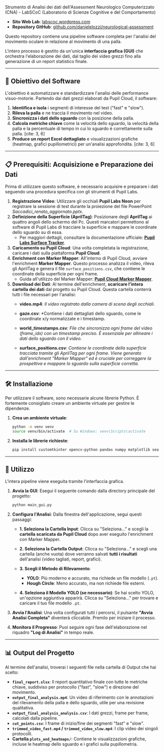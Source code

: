  Strumento di Analisi dei dati dell'Assessment Neurologico Computerizzato (CNA) - LabSCoC (Laboratorio di Scienze Cognitive e del Comportamento)

- **Sito Web Lab**: [labscoc.wordpress.com](https://labscoc.wordpress.com/)
- **Repository GitHub**: [github.com/danielelozzi/neurological-assessment](https://github.com/danielelozzi/neurological-assessment)

Questo repository contiene una pipeline software completa per l'analisi del movimento oculare in relazione al movimento di una palla. 

L'intero processo è gestito da un'unica **interfaccia grafica (GUI)** che orchestra l'elaborazione dei dati, dal taglio dei video grezzi fino alla generazione di un report statistico finale. 

---

## 🎯 Obiettivo del Software

L'obiettivo è automatizzare e standardizzare l'analisi delle performance visuo-motorie.  Partendo dai dati grezzi elaborati da Pupil Cloud, il software:
1.  **Identifica e isola** i segmenti di interesse del test ("fast" e "slow"). 
2.  **Rileva la palla** e ne traccia il movimento nel video. 
3.  **Sincronizza i dati dello sguardo** con la posizione della palla. 
4.  **Calcola metriche chiave** come la velocità dello sguardo, la velocità della palla e la percentuale di tempo in cui lo sguardo è correttamente sulla palla. [cite: 3, 6]
5.  **Produce un report Excel dettagliato** e visualizzazioni grafiche (heatmap, grafici pupillometrici) per un'analisi approfondita. [cite: 3, 6]

---

## 📋 Prerequisiti: Acquisizione e Preparazione dei Dati

Prima di utilizzare questo software, è necessario acquisire e preparare i dati seguendo una procedura specifica con gli strumenti di Pupil Labs.

1.  **Registrazione Video**: Utilizzare gli occhiali **Pupil Labs Neon** per registrare la sessione di test durante la proiezione del file PowerPoint *Saccadici_renato_aggiornato.pptx*.
2.  **Definizione della Superficie (AprilTag)**: Posizionare degli **AprilTag** ai quattro angoli dello schermo del Pc. Questi marcatori permettono al software di Pupil Labs di tracciare la superficie e mappare le coordinate dello sguardo su di essa.
    * Per maggiori dettagli, consultare la documentazione ufficiale: [**Pupil Labs Surface Tracker**](https://docs.pupil-labs.com/neon/neon-player/surface-tracker/).
3.  **Caricamento su Pupil Cloud**: Una volta completata la registrazione, caricare i dati sulla piattaforma **Pupil Cloud**.
4.  **Enrichment con Marker Mapper**: All'interno di Pupil Cloud, avviare l'enrichment **Marker Mapper**. Questo processo analizza il video, rileva gli AprilTag e genera il file `surface_positions.csv`, che contiene le coordinate della superficie per ogni frame.
    * Guida all'utilizzo del Marker Mapper: [**Pupil Cloud Marker Mapper**](https://docs.pupil-labs.com/neon/pupil-cloud/enrichments/marker-mapper/#setup).
5.  **Download dei Dati**: Al termine dell'enrichment, **scaricare l'intera cartella dei dati** dal progetto su Pupil Cloud. Questa cartella conterrà tutti i file necessari per l'analisi: 
    * **video.mp4**: *Il video registrato dalla camera di scena degli occhiali.*

    * **gaze.csv**: *Contiene i dati dettagliati dello sguardo, come le coordinate x/y normalizzate e i timestamp.

    * **world_timestamps.csv**: *File che sincronizza ogni frame del video (frame_idx) con un timestamp preciso. È essenziale per allineare i dati dello sguardo con il video.*

    * **surface_positions.csv**: *Contiene le coordinate della superficie tracciata tramite gli AprilTag per ogni frame. Viene generato dall'enrichment "Marker Mapper" ed è cruciale per correggere la prospettiva e mappare lo sguardo sulla superficie corretta.*

---

## 🛠️ Installazione

Per utilizzare il software, sono necessarie alcune librerie Python. È fortemente consigliato creare un ambiente virtuale per gestire le dipendenze. 

1.  **Crea un ambiente virtuale**: 
    ```bash
    python -m venv venv
    source venv/bin/activate  # Su Windows: venv\Scripts\activate
    ```

2.  **Installa le librerie richieste**: 
    ```bash
    pip install customtkinter opencv-python pandas numpy matplotlib seaborn scipy easyocr ultralytics xlsxwriter
    ```

---

## 🚀 Utilizzo

L'intera pipeline viene eseguita tramite l'interfaccia grafica. 

1.  **Avvia la GUI**: 
    Esegui il seguente comando dalla directory principale del progetto: 
    ```bash
    python main_gui.py
    ```

2.  **Configura l'Analisi**:
    Dalla finestra dell'applicazione, segui questi passaggi: 

    * **1. Seleziona la Cartella Input**: Clicca su "Seleziona..." e scegli la **cartella scaricata da Pupil Cloud** dopo aver eseguito l'enrichment con Marker Mapper. 

    * **2. Seleziona la Cartella Output**: Clicca su "Seleziona..." e scegli una cartella (anche vuota) dove verranno salvati **tutti i risultati** dell'analisi (video tagliati, report, grafici). 

    * **3. Scegli il Metodo di Rilevamento**: 
        * **YOLO**: Più moderno e accurato, ma richiede un file modello (`.pt`). 
        * **Hough Circle**: Meno accurato, ma non richiede file esterni. 

    * **4. Seleziona il Modello YOLO (se necessario)**: Se hai scelto YOLO, un'opzione aggiuntiva apparirà.  Clicca su "Seleziona..." per trovare e caricare il tuo file modello `.pt`. 

3.  **Avvia l'Analisi**:
    Una volta configurati tutti i percorsi, il pulsante **"Avvia Analisi Completa"** diventerà cliccabile.  Premilo per iniziare il processo. 

4.  **Monitora il Progresso**:
    Puoi seguire ogni fase dell'elaborazione nel riquadro **"Log di Analisi"** in tempo reale. 

---

## 📊 Output del Progetto

Al termine dell'analisi, troverai i seguenti file nella cartella di Output che hai scelto:

* **`final_report.xlsx`**: Il report quantitativo finale con tutte le metriche chiave, suddiviso per protocollo ("fast", "slow") e direzione del movimento. 
* **`output_final_analysis.mp4`**: Un video di riferimento con le annotazioni del rilevamento della palla e dello sguardo, utile per una revisione qualitativa. 
* **`output_final_analysis_analysis.csv`**: I dati grezzi, frame per frame, calcolati dalla pipeline. 
* **`cut_points.csv`**: I frame di inizio/fine dei segmenti "fast" e "slow". 
* **`trimmed_video_fast.mp4` / `trimmed_video_slow.mp4`**: I clip video dei singoli protocolli. 
* **Cartella `plots_and_heatmaps/`**: Contiene le visualizzazioni grafiche, incluse le heatmap dello sguardo e i grafici sulla pupillometria. 